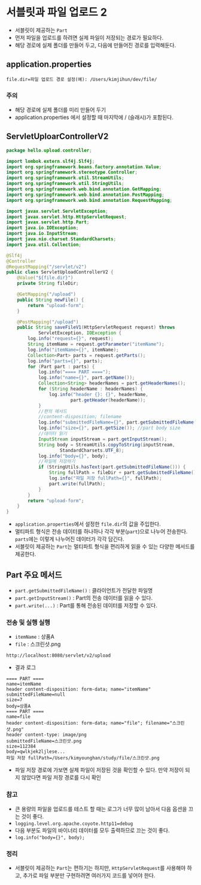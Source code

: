 # 서블릿과 파일 업로드 2
- 서블릿이 제공하는 `Part`
- 먼저 파일을 업로드를 하려면 실제 파일이 저장되는 경로가 필요하다.
- 해당 경로에 실제 폴더를 만들어 두고, 다음에 만들어진 경로를 입력해둔다.
## application.properties
```text
file.dir=파일 업로드 경로 설정(예): /Users/kimjihun/dev/file/
```
### 주의
- 해당 경로에 실제 폴더를 미리 만들어 두기
- application.properties 에서 설정할 때 마지막에 / (슬래시)가 포함된다.

## ServletUploarControllerV2
```java
package hello.upload.controller;

import lombok.extern.slf4j.Slf4j;
import org.springframework.beans.factory.annotation.Value;
import org.springframework.stereotype.Controller;
import org.springframework.util.StreamUtils;
import org.springframework.util.StringUtils;
import org.springframework.web.bind.annotation.GetMapping;
import org.springframework.web.bind.annotation.PostMapping;
import org.springframework.web.bind.annotation.RequestMapping;

import javax.servlet.ServletException;
import javax.servlet.http.HttpServletRequest;
import javax.servlet.http.Part;
import java.io.IOException;
import java.io.InputStream;
import java.nio.charset.StandardCharsets;
import java.util.Collection;

@Slf4j
@Controller
@RequestMapping("/servlet/v2")
public class ServletUploadControllerV2 {
    @Value("${file.dir}")
    private String fileDir;

    @GetMapping("/upload")
    public String newFile() {
        return "upload-form";
    }

    @PostMapping("/upload")
    public String saveFileV1(HttpServletRequest request) throws
            ServletException, IOException {
        log.info("request={}", request);
        String itemName = request.getParameter("itemName");
        log.info("itemName={}", itemName);
        Collection<Part> parts = request.getParts();
        log.info("parts={}", parts);
        for (Part part : parts) {
            log.info("==== PART ====");
            log.info("name={}", part.getName());
            Collection<String> headerNames = part.getHeaderNames();
            for (String headerName : headerNames) {
                log.info("header {}: {}", headerName,
                        part.getHeader(headerName));
            }
            //편의 메서드
            //content-disposition; filename
            log.info("submittedFileName={}", part.getSubmittedFileName());
            log.info("size={}", part.getSize()); //part body size
            //데이터 읽기
            InputStream inputStream = part.getInputStream();
            String body = StreamUtils.copyToString(inputStream,
                    StandardCharsets.UTF_8);
            log.info("body={}", body);
            //파일에 저장하기
            if (StringUtils.hasText(part.getSubmittedFileName())) {
                String fullPath = fileDir + part.getSubmittedFileName();
                log.info("파일 저장 fullPath={}", fullPath);
                part.write(fullPath);
            }
        }
        return "upload-form";
    }
}
```
- `application.properties`에서 설정한 `file.dir`의 값을 주입한다.
- 멀티파트 형식은 전송 데이터를 하나하나 각각 부분(`part`)으로 나누어 전송한다. `parts`에는 이렇게 나누어진
데이터가 각각 담긴다.
- 서블릿이 제공하는 `Part`는 멀티파트 형식을 편리하게 읽을 수 있는 다양한 메서드를 제공한다.

## Part 주요 메서드
- `part.getSubmittedFileName()` : 클라이언트가 전달한 파일명
- `part.getInputStream()` : Part의 전송 데이터를 읽을 수 있다.
- `part.write(...)` : Part를 통해 전송된 데이터를 저장할 수 있다.

### 전송 및 실행 실행
- `itemName` : 상품A
- `file` : 스크린샷.png

`http://localhost:8080/servlet/v2/upload`
- 결과 로그
```text
==== PART ====
name=itemName
header content-disposition: form-data; name="itemName"
submittedFileName=null
size=7
body=상품A
==== PART ====
name=file
header content-disposition: form-data; name="file"; filename="스크린샷.png"
header content-type: image/png
submittedFileName=스크린샷.png
size=112384
body=qwlkjek2ljlese...
파일 저장 fullPath=/Users/kimyounghan/study/file/스크린샷.png
```
- 파일 저장 경로에 가보면 실제 파일이 저장된 것을 확인할 수 있다. 만약 저장이 되지 않았다면 파일 저장 경로를 다시 확인

### 참고
- 큰 용량의 파일을 업로드를 테스트 할 때는 로그가 너무 많이 남아서 다음 옵션을 끄는 것이 좋다.
- `logging.level.org.apache.coyote.http11=debug`
- 다음 부분도 파일의 바이너리 데이터를 모두 출력하므로 끄는 것이 좋다.
- `log.info("body={}", body);`

### 정리
- 서블릿이 제공하는 `Part`는 편하기는 하지만, `HttpServletRequest`를 사용해야 하고, 추가로 파일 부분만
구현하려면 여러가지 코드를 넣어야 한다.
